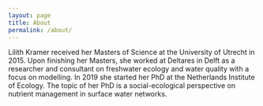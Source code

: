 ```yaml
---
layout: page
title: About
permalink: /about/
---
```


Lilith Kramer received her Masters of Science at the University of Utrecht in 2015. Upon finishing her Masters, she worked at Deltares in Delft as a researcher and consultant on freshwater ecology and water quality with a focus on modelling. In 2019 she started her PhD at the Netherlands Institute of Ecology. The topic of her PhD is a social-ecological perspective on nutrient management in surface water networks.
